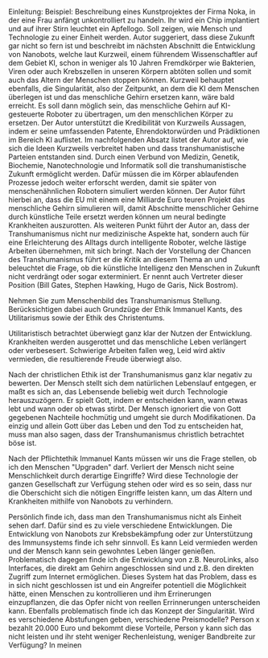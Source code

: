 Einleitung: Beispiel: Beschreibung eines Kunstprojektes der Firma Noka, in der eine Frau anfängt unkontrolliert zu handeln. Ihr wird ein Chip implantiert und auf ihrer Stirn leuchtet ein Apfellogo.
Soll zeigen, wie Mensch und Technologie zu einer Einheit werden.
Autor suggeriert, dass diese Zukunft gar nicht so fern ist und beschreibt im nächsten Abschnitt die Entwicklung von Nanobots, welche laut Kurzweil, einem führendem Wissenschaftler auf dem Gebiet KI, schon in weniger als 10 Jahren Fremdkörper wie Bakterien, Viren oder auch Krebszellen in unseren Körpern abtöten sollen und somit auch das Altern der Menschen stoppen können.
Kurzweil behauptet ebenfalls, die Singularität, also der Zeitpunkt, an dem die KI dem Menschen überlegen ist und das menschliche Gehirn ersetzen kann, wäre bald erreicht.
Es soll dann möglich sein, das menschliche Gehirn auf KI-gesteuerte Roboter zu übertragen, um den menschlichen Körper zu ersetzen.
Der Autor unterstützt die Kredibilität von Kurzweils Aussagen, indem er seine umfassenden Patente, Ehrendoktorwürden und Prädiktionen im Bereich KI auflistet.
Im nachfolgenden Absatz listet der Autor auf, wie sich die Ideen Kurzweils verbreitet haben und dass transhumanistische Parteien entstanden sind.
Durch einen Verbund von Medizin, Genetik, Biochemie, Nanotechnologie und Informatik soll die transhumanistische Zukunft ermöglicht werden. Dafür müssen die im Körper ablaufenden Prozesse jedoch weiter erforscht werden, damit sie später von menschenähnlichen Robotern simuliert werden können. Der Autor führt hierbei an, dass die EU mit einem eine Milliarde Euro teuren Projekt das menschliche Gehirn simulieren will, damit Abschnitte menschlicher Gehirne durch künstliche Teile ersetzt werden können um neural bedingte Krankheiten auszurotten.
Als weiteren Punkt führt der Autor an, dass der Transhumanismus nicht nur medizinische Aspekte hat, sondern auch für eine Erleichterung des Alltags durch intelligente Roboter, welche lästige Arbeiten übernehmen, mit sich bringt.
Nach der Vorstellung der Chancen des Transhumanismus führt er die Kritik an diesem Thema an und beleuchtet die Frage, ob die künstliche Intelligenz den Menschen in Zukunft nicht verdrängt oder sogar exterminiert. Er nennt auch Vertreter dieser Position (Bill Gates, Stephen Hawking, Hugo de Garis, Nick Bostrom).


 

Nehmen Sie zum Menschenbild des Transhumanismus Stellung. Berücksichtigen dabei auch Grundzüge der Ethik Immanuel Kants, des Utilitarismus sowie der Ethik des Christentums.

Utilitaristisch betrachtet überwiegt ganz klar der Nutzen der Entwicklung. Krankheiten werden ausgerottet und das menschliche Leben verlängert oder verbesesert. Schwierige Arbeiten fallen weg, Leid wird aktiv vermieden, die resultierende Freude überwiegt also.

Nach der christlichen Ethik ist der Transhumanismus ganz klar negativ zu bewerten. Der Mensch stellt sich dem natürlichen Lebenslauf entgegen, er maßt es sich an, das Lebensende beliebig weit durch Technologie herauszuzögern. Er spielt Gott, indem er entscheiden kann, wann etwas lebt und wann oder ob etwas stirbt. Der Mensch ignoriert die von Gott gegebenen Nachteile hochmütig und umgeht sie durch Modifikationen. Da einzig und allein Gott über das Leben und den Tod zu entscheiden hat, muss man also sagen, dass der Transhumanismus christlich betrachtet böse ist.

Nach der Pflichtethik Immanuel Kants müssen wir uns die Frage stellen, ob ich den Menschen "Upgraden" darf. Verliert der Mensch nicht seine Menschlichkeit durch derartige Eingriffe? Wird diese Technologie der ganzen Gesellschaft zur Verfügung stehen oder wird es so sein, dass nur die Oberschicht sich die nötigen Eingriffe leisten kann, um das Altern und Krankheiten mithilfe von Nanobots zu verhindern.

Persönlich finde ich, dass man den Transhumanismus nicht als Einheit sehen darf. Dafür sind es zu viele verschiedene Entwicklungen. Die Entwicklung von Nanobots zur Krebsbekämpfung oder zur Unterstützung des Immunsystems finde ich sehr sinnvoll. Es kann Leid vermieden werden und der Mensch kann sein gewohntes Leben länger genießen.
Problematisch dagegen finde ich die Entwicklung von z.B. NeuroLinks, also Interfaces, die direkt am Gehirn angeschlossen sind und z.B. den direkten Zugriff zum Internet ermöglichen. Dieses System hat das Problem, dass es in sich nicht geschlossen ist und ein Angreifer potentiell die Möglichkeit hätte, einen Menschen zu kontrollieren und ihm Errinerungen einzupflanzen, die das Opfer nicht von reellen Errinnerungen unterscheiden kann.
Ebenfalls problematisch finde ich das Konzept der Singularität. Wird es verschiedene Abstufungen geben, verschiedene Preismodelle? Person x bezahlt 20.000 Euro und bekommt diese Vorteile, Person y kann sich das nicht leisten und ihr steht weniger Rechenleistung, weniger Bandbreite zur Verfügung? In meinen 